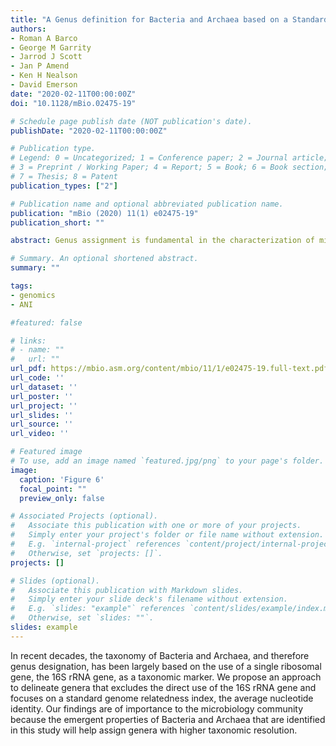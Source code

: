 ```yaml
---
title: "A Genus definition for Bacteria and Archaea based on a Standard Genome Relatedness Index"
authors:
- Roman A Barco
- George M Garrity
- Jarrod J Scott
- Jan P Amend
- Ken H Nealson
- David Emerson
date: "2020-02-11T00:00:00Z"
doi: "10.1128/mBio.02475-19"

# Schedule page publish date (NOT publication's date).
publishDate: "2020-02-11T00:00:00Z"

# Publication type.
# Legend: 0 = Uncategorized; 1 = Conference paper; 2 = Journal article;
# 3 = Preprint / Working Paper; 4 = Report; 5 = Book; 6 = Book section;
# 7 = Thesis; 8 = Patent
publication_types: ["2"]

# Publication name and optional abbreviated publication name.
publication: "mBio (2020) 11(1) e02475-19"
publication_short: ""

abstract: Genus assignment is fundamental in the characterization of microbes, yet there is currently no unambiguous way to demarcate genera solely using standard genomic relatedness indices. Here, we propose an approach to demarcate genera that relies on the combined use of the average nucleotide identity, genome alignment fraction, and the distinction between type- and non-type species. More than 3,500 genomes representing type strains of species from >850 genera of either bacterial or archaeal lineages were tested. Over 140 genera were analyzed in detail within the taxonomic context of order/family. Significant genomic differences between members of a genus and type species of other genera in the same order/family were conserved in 94% of the cases. Nearly 90% (92% if polyphyletic genera are excluded) of the type strains were classified in agreement with current taxonomy. The 448 type strains that need reclassification directly impact 33% of the genera analyzed in detail. The results provide a first line of evidence that the combination of genomic indices provides added resolution to effectively demarcate genera within the taxonomic framework that is currently based on the 16S rRNA gene. We also identify the emergence of natural breakpoints at the genome level that can further help in the circumscription of taxa, increasing the proportion of directly impacted genera to at least 43% and pointing at inaccuracies on the use of the 16S rRNA gene as a taxonomic marker, despite its precision. Altogether, these results suggest that genomic coherence is an emergent property of genera in Bacteria and Archaea.

# Summary. An optional shortened abstract.
summary: ""

tags:
- genomics
- ANI

#featured: false

# links:
# - name: ""
#   url: ""
url_pdf: https://mbio.asm.org/content/mbio/11/1/e02475-19.full-text.pdf
url_code: ''
url_dataset: ''
url_poster: ''
url_project: ''
url_slides: ''
url_source: ''
url_video: ''

# Featured image
# To use, add an image named `featured.jpg/png` to your page's folder.
image:
  caption: 'Figure 6'
  focal_point: ""
  preview_only: false

# Associated Projects (optional).
#   Associate this publication with one or more of your projects.
#   Simply enter your project's folder or file name without extension.
#   E.g. `internal-project` references `content/project/internal-project/index.md`.
#   Otherwise, set `projects: []`.
projects: []

# Slides (optional).
#   Associate this publication with Markdown slides.
#   Simply enter your slide deck's filename without extension.
#   E.g. `slides: "example"` references `content/slides/example/index.md`.
#   Otherwise, set `slides: ""`.
slides: example
---
```


<script type='text/javascript' src='https://d1bxh8uas1mnw7.cloudfront.net/assets/embed.js'></script>

<div data-badge-popover="right" data-badge-type="medium-donut" data-doi="10.1128/mBio.02475-19" data-condensed="true" data-hide-no-mentions="true" class="altmetric-embed"></div>

In recent decades, the taxonomy of Bacteria and Archaea, and therefore genus designation, has been largely based on the use of a single ribosomal gene, the 16S rRNA gene, as a taxonomic marker. We propose an approach to delineate genera that excludes the direct use of the 16S rRNA gene and focuses on a standard genome relatedness index, the average nucleotide identity. Our findings are of importance to the microbiology community because the emergent properties of Bacteria and Archaea that are identified in this study will help assign genera with higher taxonomic resolution.
